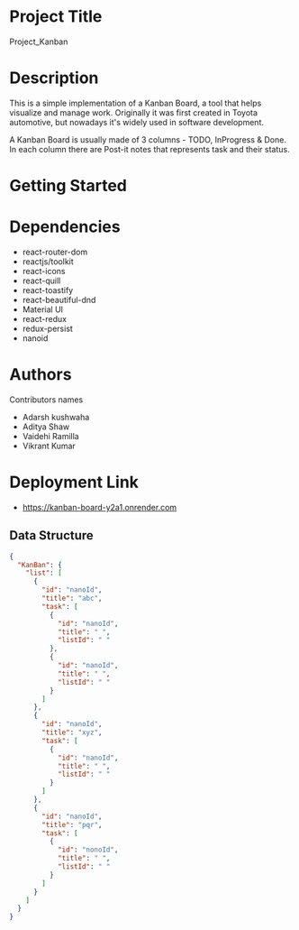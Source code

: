 # Project Title
Project_Kanban
# Description
This is a simple implementation of a Kanban Board, a tool that helps visualize and manage work. Originally it was first created in Toyota automotive, but nowadays it's widely used in software development.

A Kanban Board is usually made of 3 columns - TODO, InProgress & Done. In each column there are Post-it notes that represents task and their status.
# Getting Started
# Dependencies
* react-router-dom
* reactjs/toolkit
* react-icons
* react-quill
* react-toastify
* react-beautiful-dnd
* Material UI
* react-redux
* redux-persist
* nanoid

# Authors
Contributors names
* Adarsh kushwaha
* Aditya Shaw
* Vaidehi Ramilla
* Vikrant Kumar


# Deployment Link 
* https://kanban-board-y2a1.onrender.com

## Data Structure 


```json
{
  "KanBan": {
    "list": [
      {
        "id": "nanoId",
        "title": "abc",
        "task": [
          {
            "id": "nanoId",
            "title": " ",
            "listId": " "
          },
          {
            "id": "nanoId",
            "title": " ",
            "listId": " "
          }
        ]
      },
      {
        "id": "nanoId",
        "title": "xyz",
        "task": [
          {
            "id": "nanoId",
            "title": " ",
            "listId": " "
          }
        ]
      },
      {
        "id": "nanoId",
        "title": "pqr",
        "task": [
          {
            "id": "nonoId",
            "title": " ",
            "listId": " "
          }
        ]
      }
    ]
  }
}





